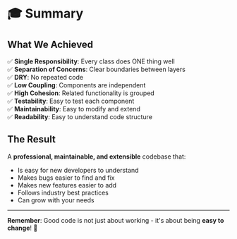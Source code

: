 # 🎓 Summary

## What We Achieved

✅ **Single Responsibility**: Every class does ONE thing well  
✅ **Separation of Concerns**: Clear boundaries between layers  
✅ **DRY**: No repeated code  
✅ **Low Coupling**: Components are independent  
✅ **High Cohesion**: Related functionality is grouped  
✅ **Testability**: Easy to test each component  
✅ **Maintainability**: Easy to modify and extend  
✅ **Readability**: Easy to understand code structure  

## The Result

A **professional, maintainable, and extensible** codebase that:

- Is easy for new developers to understand
- Makes bugs easier to find and fix
- Makes new features easier to add
- Follows industry best practices
- Can grow with your needs

---

**Remember**: Good code is not just about working - it's about being **easy to change**! 🚀
